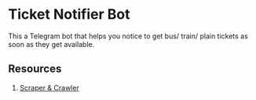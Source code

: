 # Ticket Notifier Bot

This a Telegram bot that helps you notice to get bus/ train/ plain tickets as soon as they get available.

## Resources

1. [Scraper & Crawler](https://blog.logrocket.com/web-scraping-with-go-and-colly/?ref=morioh.com&utm_source=morioh.com)
